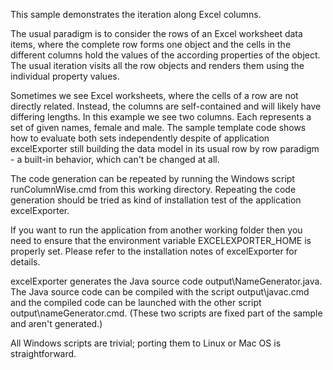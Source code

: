 This sample demonstrates the iteration along Excel columns.

The usual paradigm is to consider the rows of an Excel worksheet data
items, where the complete row forms one object and the cells in the
different columns hold the values of the according properties of the
object. The usual iteration visits all the row objects and renders them
using the individual property values.

Sometimes we see Excel worksheets, where the cells of a row are not
directly related. Instead, the columns are self-contained and will likely
have differing lengths. In this example we see two columns. Each
represents a set of given names, female and male. The sample template code
shows how to evaluate both sets independently despite of application
excelExporter still building the data model in its usual row by row
paradigm - a built-in behavior, which can't be changed at all.

The code generation can be repeated by running the Windows script
runColumnWise.cmd from this working directory. Repeating the code
generation should be tried as kind of installation test of the application
excelExporter. 

If you want to run the application from another working folder then you
need to ensure that the environment variable EXCELEXPORTER_HOME is
properly set. Please refer to the installation notes of excelExporter for
details.

excelExporter generates the Java source code output\NameGenerator.java.
The Java source code can be compiled with the script output\javac.cmd and
the compiled code can be launched with the other script
output\nameGenerator.cmd. (These two scripts are fixed part of the sample
and aren't generated.)

All Windows scripts are trivial; porting them to Linux or Mac OS is
straightforward.
